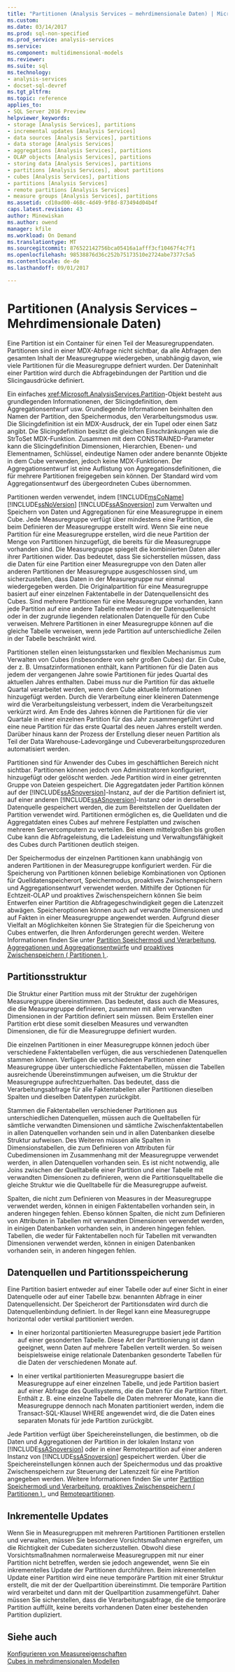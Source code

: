 ```yaml
---
title: "Partitionen (Analysis Services – mehrdimensionale Daten) | Microsoft Docs"
ms.custom: 
ms.date: 03/14/2017
ms.prod: sql-non-specified
ms.prod_service: analysis-services
ms.service: 
ms.component: multidimensional-models
ms.reviewer: 
ms.suite: sql
ms.technology:
- analysis-services
- docset-sql-devref
ms.tgt_pltfrm: 
ms.topic: reference
applies_to:
- SQL Server 2016 Preview
helpviewer_keywords:
- storage [Analysis Services], partitions
- incremental updates [Analysis Services]
- data sources [Analysis Services], partitions
- data storage [Analysis Services]
- aggregations [Analysis Services], partitions
- OLAP objects [Analysis Services], partitions
- storing data [Analysis Services], partitions
- partitions [Analysis Services], about partitions
- cubes [Analysis Services], partitions
- partitions [Analysis Services]
- remote partitions [Analysis Services]
- measure groups [Analysis Services], partitions
ms.assetid: cd10ad00-468c-4d49-9f8d-873494d04b4f
caps.latest.revision: 43
author: Minewiskan
ms.author: owend
manager: kfile
ms.workload: On Demand
ms.translationtype: MT
ms.sourcegitcommit: 876522142756bca05416a1afff3cf10467f4c7f1
ms.openlocfilehash: 98538876d36c252b75173510e2724abe7377c5a5
ms.contentlocale: de-de
ms.lasthandoff: 09/01/2017

---
```

# <a name="partitions-analysis-services---multidimensional-data"></a>Partitionen (Analysis Services – Mehrdimensionale Daten)
  Eine Partition ist ein Container für einen Teil der Measuregruppendaten. Partitionen sind in einer MDX-Abfrage nicht sichtbar, da alle Abfragen den gesamten Inhalt der Measuregruppe wiedergeben, unabhängig davon, wie viele Partitionen für die Measuregruppe defniert wurden. Der Dateninhalt einer Partition wird durch die Abfragebindungen der Partition und die Slicingausdrücke definiert.  
  
 Ein einfaches <xref:Microsoft.AnalysisServices.Partition>-Objekt besteht aus grundlegenden Informationenen, der Slicingdefinition, dem Aggregationsentwurf usw. Grundlegende Informationen beinhalten den Namen der Partition, den Speichermodus, den Verarbeitungsmodus usw. Die Slicingdefinition ist ein MDX-Ausdruck, der ein Tupel oder einen Satz angibt. Die Slicingdefinition besitzt die gleichen Einschränkungen wie die StrToSet MDX-Funktion. Zusammen mit dem CONSTRAINED-Parameter kann die Slicingdefinition Dimensionen, Hierarchien, Ebenen- und Elementnamen, Schlüssel, eindeutige Namen oder andere benannte Objekte in dem Cube verwenden, jedoch keine MDX-Funktionen. Der Aggregationsentwurf ist eine Auflistung von Aggregationsdefinitionen, die für mehrere Partitionen freigegeben sein können. Der Standard wird vom Aggregationsentwurf des übergeordneten Cubes übernommen.  
  
 Partitionen werden verwendet, indem [!INCLUDE[msCoName](../../includes/msconame-md.md)] [!INCLUDE[ssNoVersion](../../includes/ssnoversion-md.md)] [!INCLUDE[ssASnoversion](../../includes/ssasnoversion-md.md)] zum Verwalten und Speichern von Daten und Aggregationen für eine Measuregruppe in einem Cube. Jede Measuregruppe verfügt über mindestens eine Partition, die beim Definieren der Measuregruppe erstellt wird. Wenn Sie eine neue Partition für eine Measuregruppe erstellen, wird die neue Partition der Menge von Partitionen hinzugefügt, die bereits für die Measuregruppe vorhanden sind. Die Measuregruppe spiegelt die kombinierten Daten aller ihrer Partitionen wider. Das bedeutet, dass Sie sicherstellen müssen, dass die Daten für eine Partition einer Measuregruppe von den Daten aller anderen Partitionen der Measuregruppe ausgeschlossen sind, um sicherzustellen, dass Daten in der Measuregruppe nur einmal wiedergegeben werden. Die Originalpartition für eine Measuregruppe basiert auf einer einzelnen Faktentabelle in der Datenquellensicht des Cubes. Sind mehrere Partitionen für eine Measuregruppe vorhanden, kann jede Partition auf eine andere Tabelle entweder in der Datenquellensicht oder in der zugrunde liegenden relationalen Datenquelle für den Cube verweisen. Mehrere Partitionen in einer Measuregruppe können auf die gleiche Tabelle verweisen, wenn jede Partition auf unterschiedliche Zeilen in der Tabelle beschränkt wird.  
  
 Partitionen stellen einen leistungsstarken und flexiblen Mechanismus zum Verwalten von Cubes (insbesondere von sehr großen Cubes) dar. Ein Cube, der z.&#160;B. Umsatzinformationen enthält, kann Partitionen für die Daten aus jedem der vergangenen Jahre sowie Partitionen für jedes Quartal des aktuellen Jahres enthalten. Dabei muss nur die Partition für das aktuelle Quartal verarbeitet werden, wenn dem Cube aktuelle Informationen hinzugefügt werden. Durch die Verarbeitung einer kleineren Datenmenge wird die Verarbeitungsleistung verbessert, indem die Verarbeitungszeit verkürzt wird. Am Ende des Jahres können die Partitionen für die vier Quartale in einer einzelnen Partition für das Jahr zusammengeführt und eine neue Partition für das erste Quartal des neuen Jahres erstellt werden. Darüber hinaus kann der Prozess der Erstellung dieser neuen Partition als Teil der Data Warehouse-Ladevorgänge und Cubeverarbeitungsprozeduren automatisiert werden.  
  
 Partitionen sind für Anwender des Cubes im geschäftlichen Bereich nicht sichtbar. Partitionen können jedoch von Administratoren konfiguriert, hinzugefügt oder gelöscht werden. Jede Partition wird in einer getrennten Gruppe von Dateien gespeichert. Die Aggregatdaten jeder Partition können auf der [!INCLUDE[ssASnoversion](../../includes/ssasnoversion-md.md)]-Instanz, auf der die Partition definiert ist, auf einer anderen [!INCLUDE[ssASnoversion](../../includes/ssasnoversion-md.md)]-Instanz oder in derselben Datenquelle gespeichert werden, die zum Bereitstellen der Quelldaten der Partition verwendet wird. Partitionen ermöglichen es, die Quelldaten und die Aggregatdaten eines Cubes auf mehrere Festplatten und zwischen mehreren Servercomputern zu verteilen. Bei einem mittelgroßen bis großen Cube kann die Abfrageleistung, die Ladeleistung und Verwaltungsfähigkeit des Cubes durch Partitionen deutlich steigen.  
  
 Der Speichermodus der einzelnen Partitionen kann unabhängig von anderen Partitionen in der Measuregruppe konfiguriert werden. Für die Speicherung von Partitionen können beliebige Kombinationen von Optionen für Quelldatenspeicherort, Speichermodus, proaktives Zwischenspeichern und Aggregationsentwurf verwendet werden. Mithilfe der Optionen für Echtzeit-OLAP und proaktives Zwischenspeichern können Sie beim Entwerfen einer Partition die Abfragegeschwindigkeit gegen die Latenzzeit abwägen. Speicheroptionen können auch auf verwandte Dimensionen und auf Fakten in einer Measuregruppe angewendet werden. Aufgrund dieser Vielfalt an Möglichkeiten können Sie Strategien für die Speicherung von Cubes entwerfen, die Ihren Anforderungen gerecht werden. Weitere Informationen finden Sie unter [Partition Speichermodi und Verarbeitung](../../analysis-services/multidimensional-models-olap-logical-cube-objects/partitions-partition-storage-modes-and-processing.md), [Aggregationen und Aggregationsentwürfe](../../analysis-services/multidimensional-models-olap-logical-cube-objects/aggregations-and-aggregation-designs.md) und [proaktives Zwischenspeichern &#40; Partitionen &#41; ](../../analysis-services/multidimensional-models-olap-logical-cube-objects/partitions-proactive-caching.md).  
  
## <a name="partition-structure"></a>Partitionsstruktur  
 Die Struktur einer Partition muss mit der Struktur der zugehörigen Measuregruppe übereinstimmen. Das bedeutet, dass auch die Measures, die die Measuregruppe definieren, zusammen mit allen verwandten Dimensionen in der Partition definiert sein müssen. Beim Erstellen einer Partition erbt diese somit dieselben Measures und verwandten Dimensionen, die für die Measuregruppe definiert wurden.  
  
 Die einzelnen Partitionen in einer Measuregruppe können jedoch über verschiedene Faktentabellen verfügen, die aus verschiedenen Datenquellen stammen können. Verfügen die verschiedenen Partitionen einer Measuregruppe über unterschiedliche Faktentabellen, müssen die Tabellen ausreichende Übereinstimmungen aufweisen, um die Struktur der Measuregruppe aufrechtzuerhalten. Das bedeutet, dass die Verarbeitungsabfrage für alle Faktentabellen aller Partitionen dieselben Spalten und dieselben Datentypen zurückgibt.  
  
 Stammen die Faktentabellen verschiedener Partitionen aus unterschiedlichen Datenquellen, müssen auch die Quelltabellen für sämtliche verwandten Dimensionen und sämtliche Zwischenfaktentabellen in allen Datenquellen vorhanden sein und in allen Datenbanken dieselbe Struktur aufweisen. Des Weiteren müssen alle Spalten in Dimensionstabellen, die zum Definieren von Attributen für Cubedimensionen im Zusammenhang mit der Measuregruppe verwendet werden, in allen Datenquellen vorhanden sein. Es ist nicht notwendig, alle Joins zwischen der Quelltabelle einer Partition und einer Tabelle mit verwandten Dimensionen zu definieren, wenn die Partitionsquelltabelle die gleiche Struktur wie die Quelltabelle für die Measuregruppe aufweist.  
  
 Spalten, die nicht zum Definieren von Measures in der Measuregruppe verwendet werden, können in einigen Faktentabellen vorhanden sein, in anderen hingegen fehlen. Ebenso können Spalten, die nicht zum Definieren von Attributen in Tabellen mit verwandten Dimensionen verwendet werden, in einigen Datenbanken vorhanden sein, in anderen hingegen fehlen. Tabellen, die weder für Faktentabellen noch für Tabellen mit verwandten Dimensionen verwendet werden, können in einigen Datenbanken vorhanden sein, in anderen hingegen fehlen.  
  
## <a name="data-sources-and-partition-storage"></a>Datenquellen und Partitionsspeicherung  
 Eine Partition basiert entweder auf einer Tabelle oder auf einer Sicht in einer Datenquelle oder auf einer Tabelle bzw. benannten Abfrage in einer Datenquellensicht. Der Speicherort der Partitionsdaten wird durch die Datenquellenbindung definiert. In der Regel kann eine Measuregruppe horizontal oder vertikal partitioniert werden.  
  
-   In einer horizontal partitionierten Measuregruppe basiert jede Partition auf einer gesonderten Tabelle. Diese Art der Partitionierung ist dann geeignet, wenn Daten auf mehrere Tabellen verteilt werden. So weisen beispielsweise einige relationale Datenbanken gesonderte Tabellen für die Daten der verschiedenen Monate auf.  
  
-   In einer vertikal partitionierten Measuregruppe basiert die Measuregruppe auf einer einzelnen Tabelle, und jede Partition basiert auf einer Abfrage des Quellsystems, die die Daten für die Partition filtert. Enthält z. B. eine einzelne Tabelle die Daten mehrerer Monate, kann die Measuregruppe dennoch nach Monaten partitioniert werden, indem die Transact-SQL-Klausel WHERE angewendet wird, die die Daten eines separaten Monats für jede Partition zurückgibt.  
  
 Jede Partition verfügt über Speichereinstellungen, die bestimmen, ob die Daten und Aggregationen der Partition in der lokalen Instanz von [!INCLUDE[ssASnoversion](../../includes/ssasnoversion-md.md)] oder in einer Remotepartition auf einer anderen Instanz von [!INCLUDE[ssASnoversion](../../includes/ssasnoversion-md.md)] gespeichert werden. Über die Speichereinstellungen können auch der Speichermodus und das proaktive Zwischenspeichern zur Steuerung der Latenzzeit für eine Partition angegeben werden. Weitere Informationen finden Sie unter [Partition Speichermodi und Verarbeitung](../../analysis-services/multidimensional-models-olap-logical-cube-objects/partitions-partition-storage-modes-and-processing.md), [proaktives Zwischenspeichern &#40; Partitionen &#41; ](../../analysis-services/multidimensional-models-olap-logical-cube-objects/partitions-proactive-caching.md), und [Remotepartitionen](../../analysis-services/multidimensional-models-olap-logical-cube-objects/partitions-remote-partitions.md).  
  
## <a name="incremental-updates"></a>Inkrementelle Updates  
 Wenn Sie in Measuregruppen mit mehreren Partitionen Partitionen erstellen und verwalten, müssen Sie besondere Vorsichtsmaßnahmen ergreifen, um die Richtigkeit der Cubedaten sicherzustellen. Obwohl diese Vorsichtsmaßnahmen normalerweise Measuregruppen mit nur einer Partition nicht betreffen, werden sie jedoch angewendet, wenn Sie ein inkrementelles Update der Partitionen durchführen. Beim inkrementellen Update einer Partition wird eine neue temporäre Partition mit einer Struktur erstellt, die mit der der Quellpartition übereinstimmt. Die temporäre Partition wird verarbeitet und dann mit der Quellpartition zusammengeführt. Daher müssen Sie sicherstellen, dass die Verarbeitungsabfrage, die die temporäre Partition auffüllt, keine bereits vorhandenen Daten einer bestehenden Partition dupliziert.  
  
## <a name="see-also"></a>Siehe auch  
 [Konfigurieren von Measureeigenschaften](../../analysis-services/multidimensional-models/configure-measure-properties.md)   
 [Cubes in mehrdimensionalen Modellen](../../analysis-services/multidimensional-models/cubes-in-multidimensional-models.md)  
  
  

